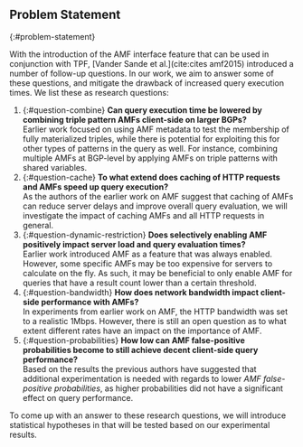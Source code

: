 ## Problem Statement
{:#problem-statement}

With the introduction of the AMF interface feature 
that can be used in conjunction with TPF,
[Vander Sande et al.](cite:cites amf2015) introduced a number of follow-up questions.
In our work, we aim to answer some of these questions,
and mitigate the drawback of increased query execution times.
We list these as research questions:

1. {:#question-combine}
    **Can query execution time be lowered by combining triple pattern AMFs client-side on larger BGPs?**
    <br />
    Earlier work focused on using AMF metadata to test the membership of fully materialized triples,
    while there is potential for exploiting this for other types of patterns in the query as well.
    For instance, combining multiple AMFs at BGP-level
    by applying AMFs on triple patterns with shared variables.
2. {:#question-cache}
    **To what extend does caching of HTTP requests and AMFs speed up query execution?**
    <br />
    As the authors of the earlier work on AMF suggest that caching of AMFs
    can reduce server delays and improve overall query evaluation,
    we will investigate the impact of caching AMFs and all HTTP requests in general.
3. {:#question-dynamic-restriction}
    **Does selectively enabling AMF positively impact server load and query evaluation times?**
    <br />
    Earlier work introduced AMF as a feature that was always enabled.
    However, some specific AMFs may be too expensive for servers to calculate on the fly.
    As such, it may be beneficial to only enable AMF for queries
    that have a result count lower than a certain threshold.
4. {:#question-bandwidth}
    **How does network bandwidth impact client-side performance with AMFs?**
    <br />
    In experiments from earlier work on AMF, the HTTP bandwidth was set to a realistic 1Mbps.
    However, there is still an open question as to what extent different rates have an impact on the importance of AMF.
5. {:#question-probabilities}
    **How low can AMF false-positive probabilities become to still achieve decent client-side query performance?**
    <br />
    Based on the results the previous authors have suggested that additional experimentation is needed with regards
    to lower _AMF false-positive probabilities_, as higher probabilities did not have a significant effect on query performance.

To come up with an answer to these research questions,
we will introduce statistical hypotheses in [](#evaluation)
that will be tested based on our experimental results.
